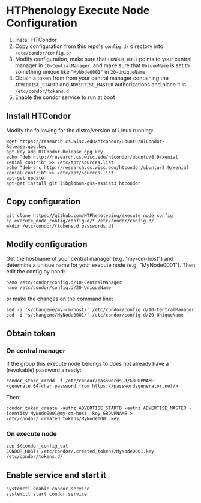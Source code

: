# HTPhenology Execute Node Configuration

1. Install HTCondor
2. Copy configuration from this repo's `config.d/` directory into `/etc/condor/config.d/`
3. Modify configuration, make sure that `CONDOR_HOST` points to your central manager in `10-CentralManager`,
and make sure that `UniqueName` is set to something unique like `"MyNode0001"` in `20-UniqueName`
4. Obtain a token from from your central manager containing the `ADVERTISE_STARTD` and `ADVERTISE_MASTER` authorizations and place it in `/etc/condor/tokens.d`
5. Enable the condor service to run at boot

## Install HTCondor

Modify the following for the distro/version of Linux running:

    wget https://research.cs.wisc.edu/htcondor/ubuntu/HTCondor-Release.gpg.key
    apt-key add HTCondor-Release.gpg.key
    echo "deb http://research.cs.wisc.edu/htcondor/ubuntu/8.9/xenial xenial contrib" >> /etc/apt/sources.list
    echo "deb-src http://research.cs.wisc.edu/htcondor/ubuntu/8.9/xenial xenial contrib" >> /etc/apt/sources.list
    apt-get update
    apt-get install git libglobus-gss-assist3 htcondor

## Copy configuration

    git clone https://github.com/HTPhenotyping/execute_node_config
    cp execute_node_config/config.d/* /etc/condor/config.d/
    mkdir /etc/condor/{tokens.d,passwords.d}

## Modify configuration

Get the hostname of your central manager (e.g. "my-cm-host") and determine a unique name
for your execute node (e.g. "MyNode0001"). Then edit the config by hand:

    nano /etc/condor/config.d/10-CentralManager
    nano /etc/condor/config.d/20-UniqueName

or make the changes on the command line:

    sed -i 's/changeme/my-cm-host/' /etc/condor/config.d/10-CentralManager
    sed -i 's/changeme/MyNode0001/' /etc/condor/config.d/20-UniqueName

## Obtain token
### On central manager

If the group this execute node belongs to does not already have a (revokable) password already:

    condor_store_credd -f /etc/condor/passwords.d/GROUPNAME
    <generate 64-char password from https://passwordsgenerator.net/>

Then:

    condor_token_create -authz ADVERTISE_STARTD -authz ADVERTISE_MASTER -identity MyNode0001@my-cm-host -key GROUPNAME > /etc/condor/.created_tokens/MyNode0001.key

### On execute node

    scp $(condor_config_val CONDOR_HOST):/etc/condor/.created_tokens/MyNode0001.key /etc/condor/tokens.d/

## Enable service and start it

    systemctl enable condor.service
    systemctl start condor.service
